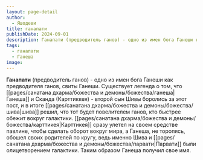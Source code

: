 ```yaml
---
layout: page-detail
author:
  - Яшодеви
title: ганапати
publishDate: 2024-09-01
description: Ганапати (предводитель ганов) - одно из имен бога Ганеши как предводителя ганов, свиты Ганеши.
tags:
  - ганапати
  - Ганеша
image:
---
```

**Ганапати** (предводитель ганов) - одно из имен бога Ганеши как предводителя ганов, свиты Ганеши. Существует легенда о том, что [[pages/санатана дхарма/божества и демоны/божества/ганеша|Ганеша]] и Сканда (Карттиккея) - второй сын Шивы боролись за этот пост, и в итоге [[pages/санатана дхарма/божества и демоны/божества/шива|шива]] решил, что тот будет повелителем ганов, кто быстрее обежит вокруг галактики. [[pages/санатана дхарма/божества и демоны/божества/карттикея|Карттикея]] сразу улетел на своем средстве павлине, чтобы сделать оборот вокруг мира, а Ганеша, не торопясь, обошел своих родителей по кругу, ведь именно Шива и [[pages/санатана дхарма/божества и демоны/божества/парвати|Парвати]] были олицетворением галактики. Таким образом Ганеша получил свое имя.

